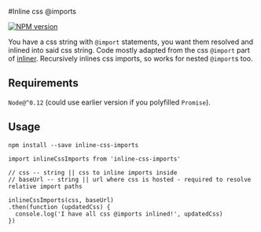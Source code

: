 #Inline css @imports

[![NPM version](https://badge.fury.io/js/inline-css-imports.svg)](http://badge.fury.io/js/inline-css-imports)

You have a css string with `@import` statements, you want them resolved and inlined into said css string.
Code mostly adapted from the css `@import` part of [inliner](https://github.com/remy/inliner).
Recursively inlines css imports, so works for nested `@import`s too.

## Requirements
`Node@^0.12` (could use earlier version if you polyfilled `Promise`).

## Usage
`npm install --save inline-css-imports`

```
import inlineCssImports from 'inline-css-imports'

// css -- string || css to inline imports inside
// baseUrl -- string || url where css is hosted - required to resolve relative import paths

inlineCssImports(css, baseUrl)
.then(function (updatedCss) {
  console.log('I have all css @imports inlined!', updatedCss)
})
```
